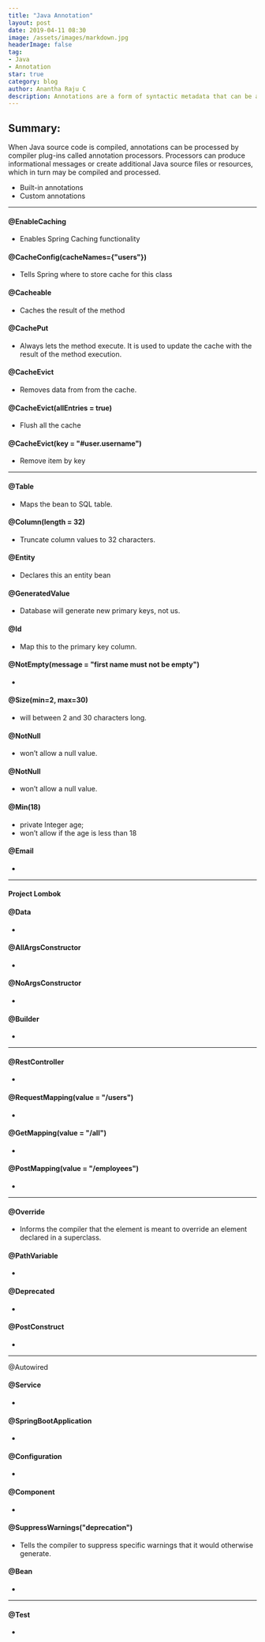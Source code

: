 ```yaml
---
title: "Java Annotation"
layout: post
date: 2019-04-11 08:30
image: /assets/images/markdown.jpg
headerImage: false
tag:
- Java
- Annotation
star: true
category: blog
author: Anantha Raju C
description: Annotations are a form of syntactic metadata that can be added to Java source code. Classes, methods, variables, parameters and packages may be annotated.
---
```


## Summary:

When Java source code is compiled, annotations can be processed by compiler plug-ins called annotation processors. Processors can produce informational messages or create additional Java source files or resources, which in turn may be compiled and processed.

- Built-in annotations
- Custom annotations
---

#### @EnableCaching
- Enables Spring Caching functionality

#### @CacheConfig(cacheNames={"users"})
- Tells Spring where to store cache for this class

#### @Cacheable
- Caches the result of the method

#### @CachePut
- Always lets the method execute. It is used to update the cache with the result of the method execution.

#### @CacheEvict
- Removes data from from the cache.

#### @CacheEvict(allEntries = true)
- Flush all the cache

#### @CacheEvict(key = "#user.username")
- Remove item by key

---

#### @Table
- Maps the bean to SQL table.

#### @Column(length = 32)
- Truncate column values to 32 characters.

#### @Entity
- Declares this an entity bean

#### @GeneratedValue
- Database will generate new primary keys, not us.

#### @Id
- Map this to the primary key column.

#### @NotEmpty(message = "first name must not be empty")
-

#### @Size(min=2, max=30)
- will between 2 and 30 characters long.

#### @NotNull
- won’t allow a null value.

#### @NotNull
- won’t allow a null value.

#### @Min(18)
- private Integer age;
- won’t allow if the age is less than 18

#### @Email
- 

---

#### Project Lombok

#### @Data
-

#### @AllArgsConstructor
-

#### @NoArgsConstructor
- 

#### @Builder
- 

---

#### @RestController
- 

#### @RequestMapping(value = "/users")
- 

#### @GetMapping(value = "/all")
- 

#### @PostMapping(value = "/employees")
- 

---

#### @Override							
- Informs the compiler that the element is meant to override an element declared in a superclass.

#### @PathVariable
- 

#### @Deprecated
- 

#### @PostConstruct
- 

---

@Autowired

#### @Service
-

#### @SpringBootApplication
- 

#### @Configuration
-

#### @Component
-

#### @SuppressWarnings("deprecation")
- Tells the compiler to suppress specific warnings that it would otherwise generate.

#### @Bean
- 

---

#### @Test
- 
